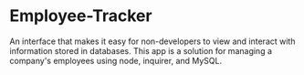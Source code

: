 # Employee-Tracker
An interface that makes it easy for non-developers to view and interact with information stored in databases. This app is a solution for managing a company's employees using node, inquirer, and MySQL.
